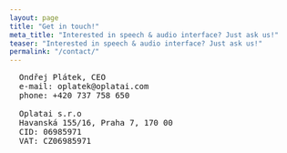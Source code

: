 ```yaml
---
layout: page
title: "Get in touch!"
meta_title: "Interested in speech & audio interface? Just ask us!"
teaser: "Interested in speech & audio interface? Just ask us!"
permalink: "/contact/"
---
```


<pre>
  Ondřej Plátek, CEO
  e-mail: oplatek@oplatai.com
  phone: +420 737 758 650

  Oplatai s.r.o
  Havanská 155/16, Praha 7, 170 00
  CID: 06985971
  VAT: CZ06985971
</pre>

